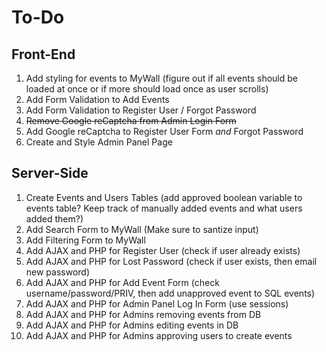 # To-Do
## Front-End
1. Add styling for events to MyWall (figure out if all events should be loaded at once or if more should load once as user scrolls)
2. Add Form Validation to Add Events
3. Add Form Validation to Register User / Forgot Password
4. ~~Remove Google reCaptcha from Admin Login Form~~
5. Add Google reCaptcha to Register User Form _and_ Forgot Password
6. Create and Style Admin Panel Page

## Server-Side
1. Create Events and Users Tables (add approved boolean variable to events table?  Keep track of manually added events and what users added them?)
2. Add Search Form to MyWall (Make sure to santize input)
3. Add Filtering Form to MyWall
4. Add AJAX and PHP for Register User (check if user already exists)
5. Add AJAX and PHP for Lost Password (check if user exists, then email new password)
6. Add AJAX and PHP for Add Event Form (check username/password/PRIV, then add unapproved event to SQL events)
7. Add AJAX and PHP for Admin Panel Log In Form (use sessions)
8. Add AJAX and PHP for Admins removing events from DB
9. Add AJAX and PHP for Admins editing events in DB
10. Add AJAX and PHP for Admins approving users to create events
